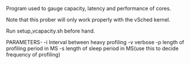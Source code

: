 Program used to gauge capacity, latency and performance of cores.

Note that this prober will only work properly with the vSched kernel. 

Run setup_vcapacity.sh before hand.

PARAMETERS-
-i Interval between heavy profiling
-v verbose
-p length of profiling period in MS
-s length of sleep period in MS(use this to decide frequency of profiling)

